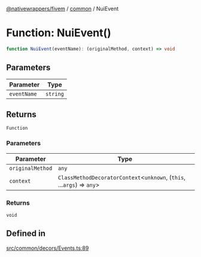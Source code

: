 [@nativewrappers/fivem](../../README.md) / [common](../README.md) / NuiEvent

# Function: NuiEvent()

```ts
function NuiEvent(eventName): (originalMethod, context) => void
```

## Parameters

| Parameter | Type |
| ------ | ------ |
| `eventName` | `string` |

## Returns

`Function`

### Parameters

| Parameter | Type |
| ------ | ------ |
| `originalMethod` | `any` |
| `context` | `ClassMethodDecoratorContext`\<`unknown`, (`this`, ...`args`) => `any`\> |

### Returns

`void`

## Defined in

[src/common/decors/Events.ts:89](https://github.com/nativewrappers/fivem/blob/2d4fa96d0a81695a673fe4c595d3abfefbf554a5/src/common/decors/Events.ts#L89)
